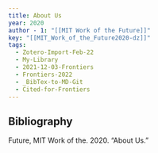 ```yaml
---
title: About Us
year: 2020
author - 1: "[[MIT Work of the Future]]"
key: "[[MIT_Work_of_the_Future2020-dz]]"
tags:
  - Zotero-Import-Feb-22
  - My-Library
  - 2021-12-03-Frontiers
  - Frontiers-2022
  - _BibTex-to-MD-Git
  - Cited-for-Frontiers
---
```


## Bibliography
Future, MIT Work of the. 2020. “About Us.”